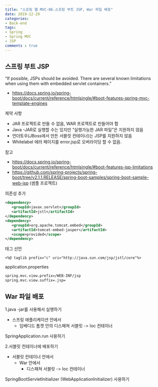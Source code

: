 ```yaml
---  
title: "스프링 웹 MVC-06.스프링 부트 JSP, War 파일 배포"
date: 2019-12-29
categories: 
- Back-end
tags:
- Spring 
- Spring MVC
- JSP
comments : true
---
```


## 스프링 부트 JSP
“If possible, JSPs should be avoided. There are several known limitations when using them with embedded servlet containers.”
- https://docs.spring.io/spring-boot/docs/current/reference/htmlsingle/#boot-features-spring-mvc-template-engines

제약 사항
- JAR 프로젝트로 만들 수 없음, WAR 프로젝트로 만들어야 함
- Java -JAR로 실행할 수는 있지만 “실행가능한 JAR 파일”은 지원하지 않음
- 언더토우(JBoss에서 만든 서블릿 컨테이너)는 JSP를 지원하지 않음
- Whitelabel 에러 페이지를 error.jsp로 오버라이딩 할 수 없음.

참고
- https://docs.spring.io/spring-boot/docs/current/reference/htmlsingle/#boot-features-jsp-limitations
- https://github.com/spring-projects/spring-boot/tree/v2.1.1.RELEASE/spring-boot-samples/spring-boot-sample-web-jsp (샘플 프로젝트)

의존성 추가
~~~xml
<dependency>
   <groupId>javax.servlet</groupId>
   <artifactId>jstl</artifactId>
</dependency>
<dependency>
   <groupId>org.apache.tomcat.embed</groupId>
   <artifactId>tomcat-embed-jasper</artifactId>
   <scope>provided</scope>
</dependency>
~~~

태그 선언
~~~
<%@ taglib prefix="c" uri="http://java.sun.com/jsp/jstl/core"%>
~~~

application.properties
~~~xml
spring.mvc.view.prefix=/WEB-INF/jsp
spring.mvc.view.suffix=.jsp=
~~~


## War 파일 배포

1.java -jar를 사용해서 실행하기

- 스프링 애플리케이션 안에서
  - 임베디드 톰캣 안의 디스패쳐 서블릿 -> Ioc 컨테이너    

SpringApplication.run 사용하기

        
                 
            
2.서블릿 컨테이너에 배포하기

- 서블릿 컨테이너 안에서     
  - War 안에서    
     - 디스패쳐 서블릿 -> Ioc 컨테이너 
       
SpringBootServletInitializer (WebApplicationInitializer) 사용하기

